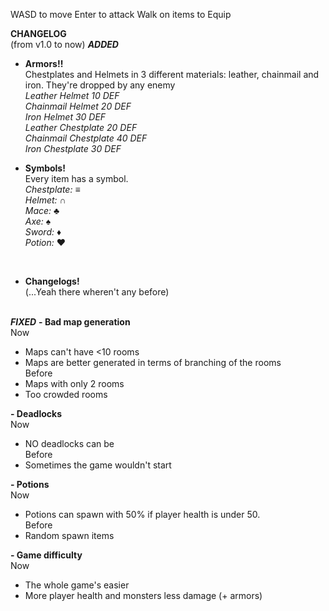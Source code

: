 WASD to move
Enter to attack
Walk on items to Equip

**CHANGELOG**<br>
(from v1.0 to now)
_**ADDED**_
- **Armors!!**
<br>Chestplates and Helmets in 3 different materials: leather, chainmail and iron. They're dropped by any enemy
<br> _Leather Helmet 10 DEF_
<br> _Chainmail Helmet 20 DEF_
<br> _Iron Helmet 30 DEF_
<br> _Leather Chestplate 20 DEF_
<br> _Chainmail Chestplate 40 DEF_
<br> _Iron Chestplate 30 DEF_


- **Symbols!**
<br>Every item has a symbol.
<br> _Chestplate:_ ≡
<br> _Helmet:_ ∩
<br> _Mace:_ ♣
<br> _Axe:_ ♠
<br> _Sword:_ ♦
<br> _Potion:_ ♥
<br>

- **Changelogs!**
<br>(...Yeah there wheren't any before)
<br><br>

_**FIXED**_
**- Bad map generation**
<br>Now
- Maps can't have <10 rooms
- Maps are better generated in terms of branching of the rooms
<br>Before
- Maps with only 2 rooms
- Too crowded rooms
  
**- Deadlocks**
<br>Now
- NO deadlocks can be
<br>Before
- Sometimes the game wouldn't start

**- Potions**
<br>Now
- Potions can spawn with 50% if player health is under 50.
<br>Before
- Random spawn items

**- Game difficulty**
<br>Now
- The whole game's easier
- More player health and monsters less damage (+ armors)
